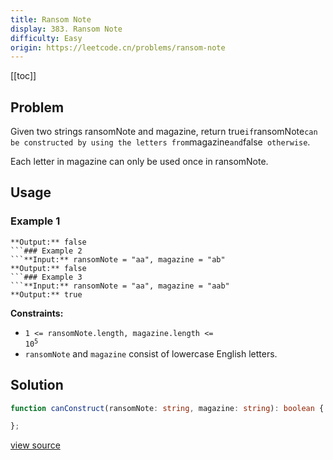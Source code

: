 ```yaml
---
title: Ransom Note
display: 383. Ransom Note
difficulty: Easy
origin: https://leetcode.cn/problems/ransom-note
---
```


[[toc]]

## Problem

Given two strings ransomNote and magazine, return true` if `ransomNote` can be constructed by using the letters from `magazine` and `false` otherwise`.

Each letter in magazine can only be used once in ransomNote.

 ## Usage

### Example 1
```**Input:** ransomNote = "a", magazine = "b"
**Output:** false
```### Example 2
```**Input:** ransomNote = "aa", magazine = "ab"
**Output:** false
```### Example 3
```**Input:** ransomNote = "aa", magazine = "aab"
**Output:** true
```
 
**Constraints:**

- <code>1 &lt;= ransomNote.length, magazine.length &lt;= 10<sup>5</sup></code>
- <code>ransomNote</code> and <code>magazine</code> consist of lowercase English letters.


## Solution

```ts
function canConstruct(ransomNote: string, magazine: string): boolean {

};
```

[view source](https://leetcode.cn/problems/ransom-note)
